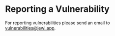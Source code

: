 # Reporting a Vulnerability

For reporting vulnerabilities please send an email to [vulnerabilities@jewl.app](mailto:vulnerabilities@jewl.app).

